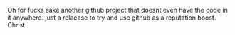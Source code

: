 Oh for fucks sake another github project that doesnt even have the code in it anywhere. just a relaease to try and use github as a reputation boost. Christ.
